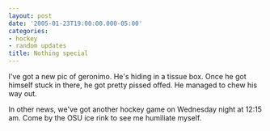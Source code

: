 ```yaml
---
layout: post
date: '2005-01-23T19:00:00.000-05:00'
categories:
- hockey
- random updates
title: Nothing special
---
```


I've got a new pic of geronimo. He's hiding in a tissue box. Once he got himself stuck in there, he got pretty pissed offed. He managed to chew his way out.

In other news, we've got another hockey game on Wednesday night at 12:15 am. Come by the OSU ice rink to see me humiliate myself.